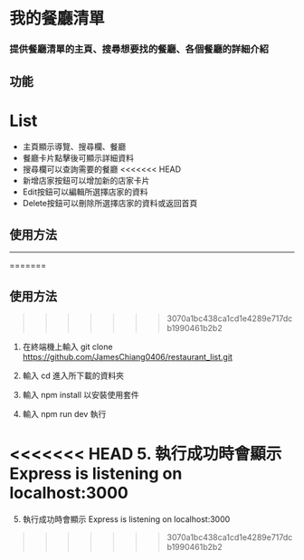 # 我的餐廳清單
### 提供餐廳清單的主頁、搜尋想要找的餐廳、各個餐廳的詳細介紹

## 功能
# List
* 主頁顯示導覽、搜尋欄、餐廳
* 餐廳卡片點擊後可顯示詳細資料
* 搜尋欄可以查詢需要的餐廳
<<<<<<< HEAD
* 新增店家按鈕可以增加新的店家卡片
* Edit按鈕可以編輯所選擇店家的資料
* Delete按鈕可以刪除所選擇店家的資料或返回首頁

## 使用方法
---
=======

## 使用方法
>>>>>>> 3070a1bc438ca1cd1e4289e717dcb1990461b2b2
1. 在終端機上輸入 git clone https://github.com/JamesChiang0406/restaurant_list.git

2. 輸入 cd 進入所下載的資料夾

3. 輸入 npm install 以安裝使用套件

4. 輸入 npm run dev 執行

<<<<<<< HEAD
5. 執行成功時會顯示 Express is listening on localhost:3000
=======
5. 執行成功時會顯示 Express is listening on localhost:3000
>>>>>>> 3070a1bc438ca1cd1e4289e717dcb1990461b2b2
